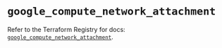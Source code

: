 # `google_compute_network_attachment`

Refer to the Terraform Registry for docs: [`google_compute_network_attachment`](https://registry.terraform.io/providers/hashicorp/google/6.6.0/docs/resources/compute_network_attachment).
